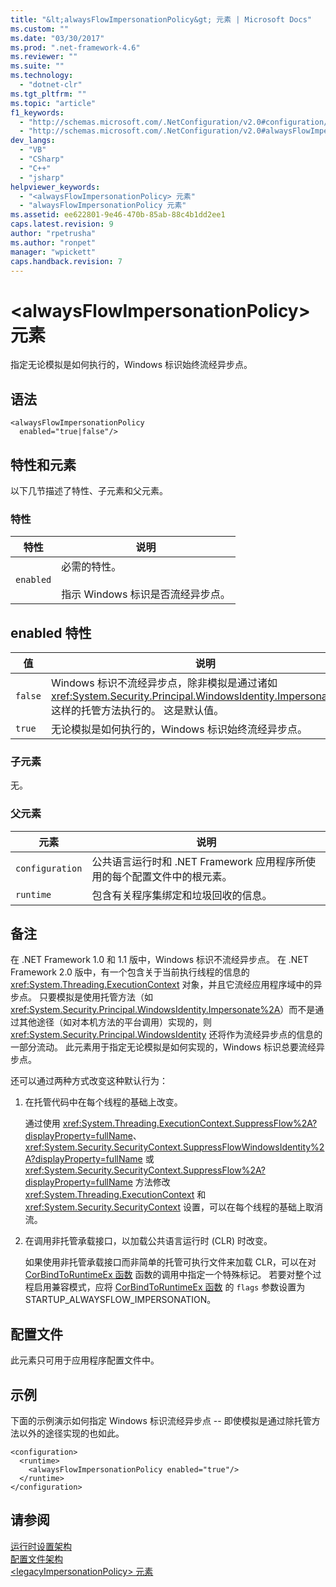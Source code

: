 ```yaml
---
title: "&lt;alwaysFlowImpersonationPolicy&gt; 元素 | Microsoft Docs"
ms.custom: ""
ms.date: "03/30/2017"
ms.prod: ".net-framework-4.6"
ms.reviewer: ""
ms.suite: ""
ms.technology: 
  - "dotnet-clr"
ms.tgt_pltfrm: ""
ms.topic: "article"
f1_keywords: 
  - "http://schemas.microsoft.com/.NetConfiguration/v2.0#configuration/runtime/alwaysFlowImpersonationPolicy"
  - "http://schemas.microsoft.com/.NetConfiguration/v2.0#alwaysFlowImpersonationPolicy"
dev_langs: 
  - "VB"
  - "CSharp"
  - "C++"
  - "jsharp"
helpviewer_keywords: 
  - "<alwaysFlowImpersonationPolicy> 元素"
  - "alwaysFlowImpersonationPolicy 元素"
ms.assetid: ee622801-9e46-470b-85ab-88c4b1dd2ee1
caps.latest.revision: 9
author: "rpetrusha"
ms.author: "ronpet"
manager: "wpickett"
caps.handback.revision: 7
---
```

# &lt;alwaysFlowImpersonationPolicy&gt; 元素
指定无论模拟是如何执行的，Windows 标识始终流经异步点。  
  
## 语法  
  
```  
<alwaysFlowImpersonationPolicy    
  enabled="true|false"/>  
```  
  
## 特性和元素  
 以下几节描述了特性、子元素和父元素。  
  
### 特性  
  
|特性|说明|  
|--------|--------|  
|`enabled`|必需的特性。<br /><br /> 指示 Windows 标识是否流经异步点。|  
  
## enabled 特性  
  
|值|说明|  
|-------|--------|  
|`false`|Windows 标识不流经异步点，除非模拟是通过诸如 <xref:System.Security.Principal.WindowsIdentity.Impersonate%2A> 这样的托管方法执行的。  这是默认值。|  
|`true`|无论模拟是如何执行的，Windows 标识始终流经异步点。|  
  
### 子元素  
 无。  
  
### 父元素  
  
|元素|说明|  
|--------|--------|  
|`configuration`|公共语言运行时和 .NET Framework 应用程序所使用的每个配置文件中的根元素。|  
|`runtime`|包含有关程序集绑定和垃圾回收的信息。|  
  
## 备注  
 在 .NET Framework 1.0 和 1.1 版中，Windows 标识不流经异步点。  在 .NET Framework 2.0 版中，有一个包含关于当前执行线程的信息的 <xref:System.Threading.ExecutionContext> 对象，并且它流经应用程序域中的异步点。  只要模拟是使用托管方法（如 <xref:System.Security.Principal.WindowsIdentity.Impersonate%2A>）而不是通过其他途径（如对本机方法的平台调用）实现的，则 <xref:System.Security.Principal.WindowsIdentity> 还将作为流经异步点的信息的一部分流动。  此元素用于指定无论模拟是如何实现的，Windows 标识总要流经异步点。  
  
 还可以通过两种方式改变这种默认行为：  
  
1.  在托管代码中在每个线程的基础上改变。  
  
     通过使用 <xref:System.Threading.ExecutionContext.SuppressFlow%2A?displayProperty=fullName>、<xref:System.Security.SecurityContext.SuppressFlowWindowsIdentity%2A?displayProperty=fullName> 或 <xref:System.Security.SecurityContext.SuppressFlow%2A?displayProperty=fullName> 方法修改 <xref:System.Threading.ExecutionContext> 和 <xref:System.Security.SecurityContext> 设置，可以在每个线程的基础上取消流。  
  
2.  在调用非托管承载接口，以加载公共语言运行时 \(CLR\) 时改变。  
  
     如果使用非托管承载接口而非简单的托管可执行文件来加载 CLR，可以在对 [CorBindToRuntimeEx 函数](../../../../../ocs/framework/unmanaged-api/hosting/corbindtoruntimeex-function.md) 函数的调用中指定一个特殊标记。  若要对整个过程启用兼容模式，应将 [CorBindToRuntimeEx 函数](../../../../../ocs/framework/unmanaged-api/hosting/corbindtoruntimeex-function.md) 的 `flags` 参数设置为 STARTUP\_ALWAYSFLOW\_IMPERSONATION。  
  
## 配置文件  
 此元素只可用于应用程序配置文件中。  
  
## 示例  
 下面的示例演示如何指定 Windows 标识流经异步点 \-\- 即使模拟是通过除托管方法以外的途径实现的也如此。  
  
```  
<configuration>  
  <runtime>  
    <alwaysFlowImpersonationPolicy enabled="true"/>  
  </runtime>  
</configuration>  
```  
  
## 请参阅  
 [运行时设置架构](../../../../../docs/framework/configure-apps/file-schema/runtime/index.md)   
 [配置文件架构](../../../../../docs/framework/configure-apps/file-schema/index.md)   
 [\<legacyImpersonationPolicy\> 元素](../../../../../docs/framework/configure-apps/file-schema/runtime/legacyimpersonationpolicy-element.md)